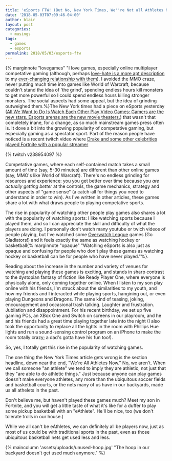 ```yaml
---
title: 'eSports FTW! (But No, New York Times, We''re Not all Athletes Now)'
date: '2018-05-03T07:09:46-04:00'
author: blair
layout: post
categories:
  - musings
tags:
  - games
  - esports
permalink: 2018/05/03/esports-ftw
---
```

{% marginnote "lovegames" "I love games, especially online multiplayer competative gaming (although, perhaps [love-hate is a more apt description](/2018/03/20/i-love-esports-games-but-i-m-giving-up-on-them/) to my [ever-changing relationship with them](/2018/04/28/overwatch)). I avoided the MMO craze, never putting much time into games like World of Warcraft, because couldn't stand the idea of 'the grind', spending endless hours kill monsters to get more powerful so I could spend endless hours killing stronger monsters.  The social aspects had some appeal, but the idea of grinding outweighed them.%}The New York times had a piece on eSports yesterday ([All We Want to Do Is Watch Each Other Play Video Games: Gamers are the new stars. Esports arenas are the new movie theaters.](https://www.nytimes.com/2018/05/02/style/fortnite.html?hpw&rref=technology&action=click&pgtype=Homepage&module=well-region®ion=bottom-well&WT.nav=bottom-well)) that wasn't that completely inane, for a change, as so much mainstream games press often is.  It dove a bit into the growing popularity of competative gaming, but especially gaming as a spectator sport.  Part of the reason people have noticed is a recent twitch video where [Drake and some other celebrities played Fortnite with a popular streamer](https://www.theverge.com/2018/3/15/17123424/ninja-drake-fortnite-twitch-stream-record-travis-scott-juju)

{% twitch v238954097 %}

Competative games, where each self-contained match takes a small amount of time (say, 5-30 minutes) are different than other online games (say, MMO's like World of Warcraft). There's no endless grinding for resources and experience: you you get better over time because you _are actually getting better_ at the controls, the game mechanics,  strategy and other aspects of "game sense" (a catch-all for things you need to understand in order to win).  As I've written in other articles, these games share a lot with what draws people to playing competative sports. 

The rise in popularity of watching other people play games also shares a lot with the popularity of watching sports: I like watching sports because I played them, and so I can appreciate the skill and difficulty of what the players are doing. I personally don't watch many youtube or twich videos of people playing, but I've watched some [Overwatch League](https://overwatchleague.com) games (Go Gladiators!) and it feels exactly the same as watching hockey or basketball{% marginnote "opaque" "Watching eSports is also just as opaque and confusing for people who don't play these games as watching hockey or basketball can be for people who have never played."%}.

Reading about the increase in the number and variety of venues for watching and playing these games is exciting, and stands in sharp contrast to the dystopian fantasy of fiction like Ready Player One, where everyone is physically alone, only coming together online. When I listen to my son play online with his friends, I'm struck about the similarities to my youth, and how my friends and I interacted while playing sports, hangining out, or even playing Dungeons and Dragons. The same kind of teasing, joking, encouragement and occasional trash talking. Laughter and frustration. Jubilation and disappointment.  For his recent birthday, we set up five gaming PCs, an XBox One and Switch on screens in our playroom, and he and his friends had a great time playing together late into the night (I also took the opportunity to replace all the lights in the room with Phillips Hue lights and run a sound-sensing control program on an iPhone to make the room totally crazy; a dad's gotta have his fun too!).

So, yes, I totally get this rise in the popularity of watching games.

The one thing the New York Times article gets wrong is the section headline, down near the end, "We're All Athletes Now."   No, we aren't. When we call someone "an athlete" we tend to imply they are athletic, not just that they "are able to do athletic things." Just because anyone can play games doesn't make everyone athletes, any more than the ubiquitous soccer fields and basketball courts, or the nets many of us have in our backyards, made us all athelets in the past.    

Don't believe me, but haven't played these games much? Meet my son in Fortnite, and you will get a little taste of what it's like for a duffer to play some pickup basketball with an "eAthlete".  He'll be nice, too (we don't tolerate trolls in our house.)

While we all can't be eAthletes, we can definitely all be players now, just as most of us could be with traditional sports in the past, even as those ubiquitous basketball nets get used less and less.

{% maincolumn 'assets/uploads/unused-hoop.jpg' "The hoop in our backyard doesn't get used much anymore." %}
